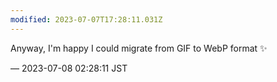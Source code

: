 ```yaml
---
modified: 2023-07-07T17:28:11.031Z
---
```


<p>Anyway, I&#39;m happy I could migrate from GIF to WebP format ✨</p>

&mdash; 2023-07-08 02:28:11 JST

<!-- Original URL: https://mastodon.social/@sakuramochi0/110673978394706990-->
